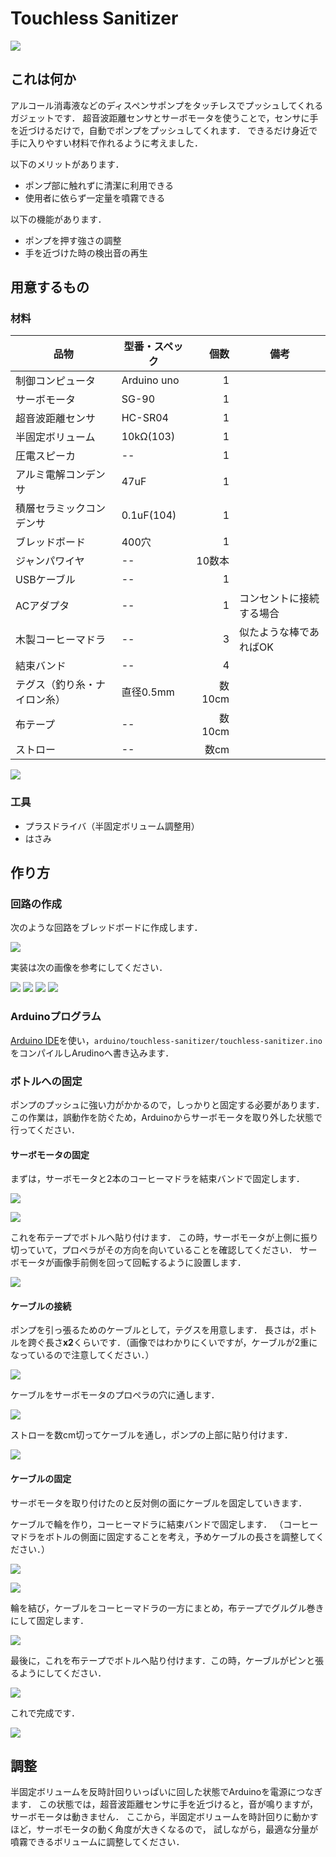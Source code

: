 # Touchless Sanitizer

![](images/touchless-sanitizer.gif)

## これは何か

アルコール消毒液などのディスペンサポンプをタッチレスでプッシュしてくれるガジェットです．
超音波距離センサとサーボモータを使うことで，センサに手を近づけるだけで，自動でポンプをプッシュしてくれます．
できるだけ身近で手に入りやすい材料で作れるように考えました．

以下のメリットがあります．

* ポンプ部に触れずに清潔に利用できる
* 使用者に依らず一定量を噴霧できる

以下の機能があります．

* ポンプを押す強さの調整
* 手を近づけた時の検出音の再生

## 用意するもの

### 材料

| 品物                         | 型番・スペック | 個数   | 備考                     |
|------------------------------|----------------|-------:|--------------------------|
| 制御コンピュータ             | Arduino uno    | 1      |                          |
| サーボモータ                 | SG-90          | 1      |                          |
| 超音波距離センサ             | HC-SR04        | 1      |                          |
| 半固定ボリューム             | 10kΩ(103)     | 1      |                          |
| 圧電スピーカ                 | --             | 1      |                          |
| アルミ電解コンデンサ         | 47uF           | 1      |                          |
| 積層セラミックコンデンサ     | 0.1uF(104)     | 1      |                          |
| ブレッドボード               | 400穴          | 1      |                          |
| ジャンパワイヤ               | --             | 10数本 |                          |
| USBケーブル                  | --             | 1      |                          |
| ACアダプタ                   | --             | 1      | コンセントに接続する場合 |
| 木製コーヒーマドラ           | --             | 3      | 似たような棒であればOK   |
| 結束バンド                   | --             | 4      |                          |
| テグス（釣り糸・ナイロン糸） | 直径0.5mm      | 数10cm |                          |
| 布テープ                     | --             | 数10cm |                          |
| ストロー                     | --             | 数cm   |                          |

![](images/materials.jpg)

### 工具

* プラスドライバ（半固定ボリューム調整用）
* はさみ

## 作り方

### 回路の作成

次のような回路をブレッドボードに作成します．

![](images/circuit_schem.png)

実装は次の画像を参考にしてください．

![](images/circuit-implementation-front.jpg)
![](images/circuit-implementation-back.jpg)
![](images/circuit-implementation-right.jpg)
![](images/circuit-implementation-left.jpg)

### Arduinoプログラム

[Arduino IDE](https://www.arduino.cc/en/main/software)を使い，`arduino/touchless-sanitizer/touchless-sanitizer.ino`をコンパイルしArudinoへ書き込みます．

### ボトルへの固定

ポンプのプッシュに強い力がかかるので，しっかりと固定する必要があります．
この作業は，誤動作を防ぐため，Arduinoからサーボモータを取り外した状態で行ってください．

#### サーボモータの固定

まずは，サーボモータと2本のコーヒーマドラを結束バンドで固定します．

![](images/craft-implementation-1.jpg)

![](images/craft-implementation-2.jpg)

これを布テープでボトルへ貼り付けます．
この時，サーボモータが上側に振り切っていて，プロペラがその方向を向いていることを確認してください．
サーボモータが画像手前側を回って回転するように設置します．

![](images/craft-implementation-3.jpg)

#### ケーブルの接続

ポンプを引っ張るためのケーブルとして，テグスを用意します．
長さは，ボトルを跨ぐ長さ**x2**くらいです．（画像ではわかりにくいですが，ケーブルが2重になっているので注意してください．）

![](images/craft-implementation-4.jpg)

ケーブルをサーボモータのプロペラの穴に通します．

![](images/craft-implementation-5.jpg)

ストローを数cm切ってケーブルを通し，ポンプの上部に貼り付けます．

![](images/craft-implementation-6.jpg)

#### ケーブルの固定

サーボモータを取り付けたのと反対側の面にケーブルを固定していきます．

ケーブルで輪を作り，コーヒーマドラに結束バンドで固定します．
（コーヒーマドラをボトルの側面に固定することを考え，予めケーブルの長さを調整してください．）

![](images/craft-implementation-7.jpg)

![](images/craft-implementation-8.jpg)

輪を結び，ケーブルをコーヒーマドラの一方にまとめ，布テープでグルグル巻きにして固定します．

![](images/craft-implementation-9.jpg)

最後に，これを布テープでボトルへ貼り付けます．この時，ケーブルがピンと張るようにしてください．

![](images/craft-implementation-10.jpg)

これで完成です．

![](images/craft-implementation-11.jpg)

## 調整

半固定ボリュームを反時計回りいっぱいに回した状態でArduinoを電源につなぎます．
この状態では，超音波距離センサに手を近づけると，音が鳴りますが，サーボモータは動きません．
ここから，半固定ボリュームを時計回りに動かすほど，サーボモータの動く角度が大きくなるので，
試しながら，最適な分量が噴霧できるボリュームに調整してください．
